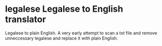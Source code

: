 legalese
Legalese to English translator
========

Legalese to plain English.  A very early attempt to scan a txt file and remove unneccessary legalese and replace it with plain English. 


